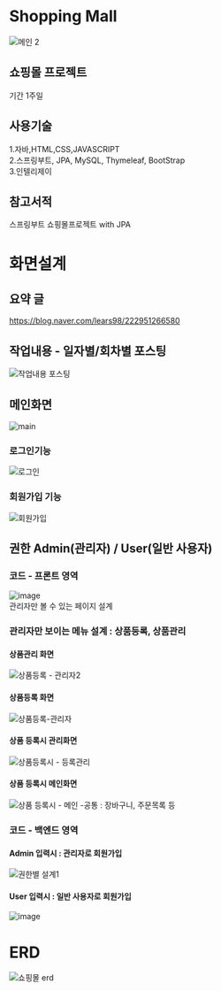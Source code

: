 # Shopping Mall
![메인 2](https://user-images.githubusercontent.com/96603612/208229491-2b077c39-2d49-4800-8144-da3eca2a29ec.png)

## 쇼핑몰 프로젝트
기간 1주일

## 사용기술
1.자바,HTML,CSS,JAVASCRIPT<br>
2.스프링부트, JPA, MySQL, Thymeleaf, BootStrap<br>
3.인텔리제이

## 참고서적
스프링부트 쇼핑몰프로젝트 with JPA

# 화면설계
## 요약 글
https://blog.naver.com/lears98/222951266580
## 작업내용 - 일자별/회차별 포스팅
![작업내용 포스팅](https://user-images.githubusercontent.com/96603612/208229407-7f22b6fa-5824-4615-bc37-229d94782178.png)

## 메인화면
![main](https://user-images.githubusercontent.com/96603612/208228230-15486356-901d-4816-a4c2-97bdbd512b72.png)

### 로그인기능
![로그인](https://user-images.githubusercontent.com/96603612/208228356-8074e82f-a231-4a25-8bff-5ebadb9fd7b6.png)

### 회원가입 기능
![회원가입](https://user-images.githubusercontent.com/96603612/208228357-ed014cab-243b-4861-8342-a6e65c3cf93c.png)

## 권한 Admin(관리자) / User(일반 사용자)
### 코드 - 프론트 영역 
![image](https://user-images.githubusercontent.com/96603612/208228979-d9294ae1-fc42-4b27-bea5-a6c143250c2a.png)<br>
관리자만 볼 수 있는 페이지 설계 
### 관리자만 보이는 메뉴 설계 : 상품등록, 상품관리<br>
#### 상품관리 화면
![상품등록 - 관리자2](https://user-images.githubusercontent.com/96603612/208228786-ff64c853-f0d3-43aa-ab81-e17183c757b3.png)<br>
#### 상품등록 화면
![상품등록-관리자](https://user-images.githubusercontent.com/96603612/208228787-007076d9-db9d-4846-9231-f683cda04b04.png)<br>
#### 상품 등록시 관리화면
![상품등록시 - 등록관리](https://user-images.githubusercontent.com/96603612/208228788-c2eba6b8-9066-4836-a9dc-777e84b75199.png)<br>
#### 상품 등록시 메인화면

![상품 등록시 - 메인](https://user-images.githubusercontent.com/96603612/208228784-f7499924-414f-49cc-bca9-db114e779bc7.png)
-공통 : 장바구니, 주문목록 등
### 코드 - 백엔드 영역
#### Admin 입력시 : 관리자로 회원가입

![권한별 설계1](https://user-images.githubusercontent.com/96603612/208228472-8cfb0c25-07dc-4bfe-bce1-e8de90861acf.png)
#### User 입력시 : 일반 사용자로 회원가입 
![image](https://user-images.githubusercontent.com/96603612/208229092-55e77442-fe49-495f-b7bb-26d2d70b1d6f.png)


# ERD
![쇼핑몰 erd](https://user-images.githubusercontent.com/96603612/208227946-d9ccbd24-2b8a-4e16-b764-1b47ac980d88.png)
